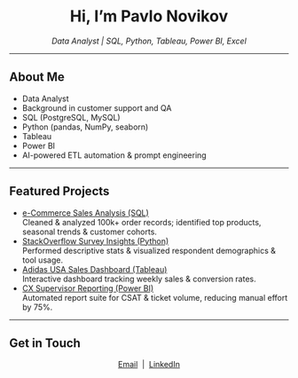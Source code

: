 <!-- PROFILE HEADER -->
<h1 align="center">Hi, I’m Pavlo Novikov</h1>
<p align="center">
  <em>Data Analyst | SQL, Python, Tableau, Power BI, Excel</em>
</p>


---

## About Me
- Data Analyst 
- Background in customer support and QA
- SQL (PostgreSQL, MySQL)  
- Python (pandas, NumPy, seaborn)  
- Tableau  
- Power BI
- AI-powered ETL automation & prompt engineering

---

##  Featured Projects
<!-- Use GitHub’s “pin a repo” feature to highlight these. Below are examples: -->
- [e-Commerce Sales Analysis (SQL)](https://github.com/PavloNovikov97/ecommerce-sql-analysis)  
  Cleaned & analyzed 100k+ order records; identified top products, seasonal trends & customer cohorts.
- [StackOverflow Survey Insights (Python)](https://github.com/PavloNovikov97/so-survey-analysis)  
  Performed descriptive stats & visualized respondent demographics & tool usage.
- [Adidas USA Sales Dashboard (Tableau)](https://github.com/PavloNovikov97/adidas-tableau-dashboard)  
  Interactive dashboard tracking weekly sales & conversion rates.
- [CX Supervisor Reporting (Power BI)](https://github.com/PavloNovikov97/virtuo-cx-reporting)  
  Automated report suite for CSAT & ticket volume, reducing manual effort by 75%.

---

## Get in Touch
<p align="center">
  <a href="mailto:pavlo.novikov97@gmail.com">Email</a> &nbsp;|&nbsp;
  <a href="https://www.linkedin.com/in/pavlo-novikov">LinkedIn</a>
</p>
